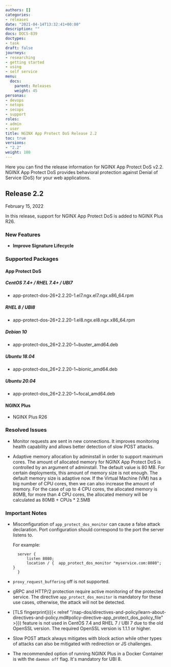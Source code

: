 ```yaml
---
authors: []
categories:
- releases
date: "2021-04-14T13:32:41+00:00"
description: ""
docs: DOCS-839
doctypes:
- task
draft: false
journeys:
- researching
- getting started
- using
- self service
menu:
  docs:
    parent: Releases
    weight: 45
personas:
- devops
- netops
- secops
- support
roles:
- admin
- user
title: NGINX App Protect DoS Release 2.2
toc: true
versions:
- "2.2"
weight: 180
---
```


Here you can find the release information for NGINX App Protect DoS v2.2. NGINX App Protect DoS provides behavioral protection against Denial of Service (DoS) for your web applications. 

## Release 2.2

February 15, 2022

In this release, support for NGINX App Protect DoS is added to NGINX Plus R26.

### New Features

- **Improve Signature Lifecycle**

### Supported Packages

#### App Protect DoS

##### CentOS 7.4+ / RHEL 7.4+ / UBI7
- app-protect-dos-26+2.2.20-1.el7.ngx.el7.ngx.x86_64.rpm

##### RHEL 8 / UBI8
- app-protect-dos-26+2.2.20-1.el8.ngx.el8.ngx.x86_64.rpm

##### Debian 10
- app-protect-dos_26+2.2.20-1~buster_amd64.deb

##### Ubuntu 18.04
- app-protect-dos_26+2.2.20-1~bionic_amd64.deb

##### Ubuntu 20.04
- app-protect-dos_26+2.2.20-1~focal_amd64.deb

#### NGINX Plus
- NGINX Plus R26

### Resolved Issues

- Monitor requests are sent in new connections. It improves monitoring health capability and allows better detection of slow POST attacks.

- Adaptive memory allocation by adminstall in order to support maximum cores.
  The amount of allocated memory for NGINX App Protect DoS is controlled by an argument of adminstall. 
  The default value is 80 MB. For certain deployments, this amount of memory size is not enough.  The default memory size is adaptive now. If the Virtual Machine (VM) has a big number of CPU cores, then we can also increase the amount of memory. For the case of up to 4 CPU cores, the allocated memory is 80MB, for more than 4 CPU cores, the allocated memory will be calculated as 80MB + CPUs * 2.5MB


### Important Notes

- Misconfiguration of `app_protect_dos_monitor` can cause a false attack declaration. Port configuration should correspond to the port the server listens to.

    For example:

        server {
            listen 8080;
            location / {  app_protect_dos_monitor "myservice.com:8080";  }
        }
- `proxy_request_buffering` off is not supported.

- gRPC and HTTP/2 protection require active monitoring of the protected service. The directive `app_protect_dos_monitor` is mandatory for these use cases, otherwise, the attack will not be detected.

- [TLS fingerprint]({{< relref "/nap-dos/directives-and-policy/learn-about-directives-and-policy.md#policy-directive-app_protect_dos_policy_file" >}}) feature is not used in CentOS 7.4 and RHEL 7 / UBI 7 due to the old OpenSSL version. The required OpenSSL version is 1.1.1 or higher.

- Slow POST attack always mitigates with block action while other types of attacks can also be mitigated with redirection or JS challenges.

- The recommended option of running NGINX Plus in a Docker Container is with the `daemon off` flag. It's mandatory for UBI 8.